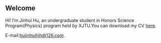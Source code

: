 ## Welcome

Hi! I’m Jinhui Hu, an undergraduate student in Honors Science Program(Physics) program held by XJTU.You can download my CV [here](https://github.com/Kurtis-P/Jinhui_Hu/raw/master/resume.pdf).

E-mail:hujinhuihjh@126.com.
